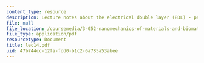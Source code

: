 ```yaml
---
content_type: resource
description: Lecture notes about the electrical double layer (EDL) - part 1.
file: null
file_location: /coursemedia/3-052-nanomechanics-of-materials-and-biomaterials-spring-2007/47b744cc12fafdd0b1c26a785a53abee_lec14.pdf
file_type: application/pdf
resourcetype: Document
title: lec14.pdf
uid: 47b744cc-12fa-fdd0-b1c2-6a785a53abee
---
```

